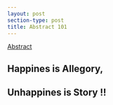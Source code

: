 ```yaml
---
layout: post
section-type: post
title: Abstract 101
---
```

[Abstract](https://github.com/akshayshete057/akshayshete057.github.io/blob/master/img/blog/abstract101.jpeg)

## Happines is Allegory,

## Unhappines is Story !!
